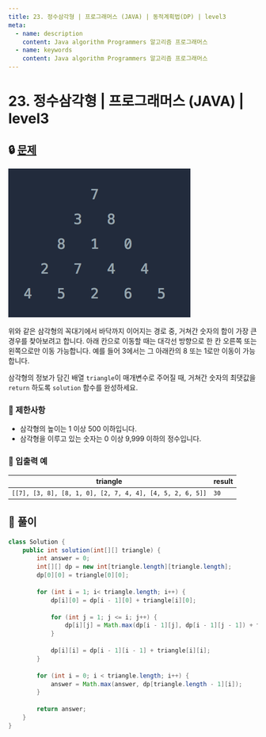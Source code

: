 ```yaml
---
title: 23. 정수삼각형 | 프로그래머스 (JAVA) | 동적계획법(DP) | level3
meta:
  - name: description
    content: Java algorithm Programmers 알고리즘 프로그래머스
  - name: keywords
    content: Java algorithm Programmers 알고리즘 프로그래머스
---
```


# 23. 정수삼각형 | 프로그래머스 (JAVA) | level3

## 🔒 [문제](https://programmers.co.kr/learn/courses/30/lessons/43105)

![vuepress](../.vuepress/public/img/algorithm/prgm_23_1.png)

위와 같은 삼각형의 꼭대기에서 바닥까지 이어지는 경로 중, 거쳐간 숫자의 합이 가장 큰 경우를 찾아보려고 합니다. 아래 칸으로 이동할 때는 대각선 방향으로 한 칸 오른쪽 또는 왼쪽으로만 이동 가능합니다. 예를 들어 3에서는 그 아래칸의 8 또는 1로만 이동이 가능합니다.

삼각형의 정보가 담긴 배열 `triangle`이 매개변수로 주어질 때, 거쳐간 숫자의 최댓값을 `return` 하도록 `solution` 함수를 완성하세요.


### **📢 제한사항**

* 삼각형의 높이는 1 이상 500 이하입니다.
* 삼각형을 이루고 있는 숫자는 0 이상 9,999 이하의 정수입니다.

### **📢 입출력 예**

| triangle	| result |
| --- | --- |
| `[[7], [3, 8], [8, 1, 0], [2, 7, 4, 4], [4, 5, 2, 6, 5]]`	| `30` |

## 🔑 풀이

```java
class Solution {
    public int solution(int[][] triangle) {
        int answer = 0;
        int[][] dp = new int[triangle.length][triangle.length];
        dp[0][0] = triangle[0][0];
        
        for (int i = 1; i< triangle.length; i++) {
            dp[i][0] = dp[i - 1][0] + triangle[i][0];
            
            for (int j = 1; j <= i; j++) {
                dp[i][j] = Math.max(dp[i - 1][j], dp[i - 1][j - 1]) + triangle[i][j];
            }
            
            dp[i][i] = dp[i - 1][i - 1] + triangle[i][i];
        }
     
        for (int i = 0; i < triangle.length; i++) {
            answer = Math.max(answer, dp[triangle.length - 1][i]);
        }

        return answer;
    }
}
```